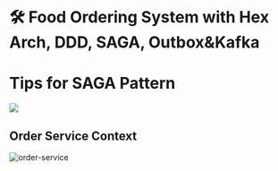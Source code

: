 # 🛠️ Food Ordering System with Hex Arch, DDD, SAGA, Outbox&Kafka

# Tips for SAGA Pattern
![][img_1]


## Order Service Context

![order-service][img_2]





[img_1]: docs/saga.png
[img_2]: https://github.com/lg-lab/food-ordering-system/assets/105936384/f221c459-2a73-4cd3-9e18-16984894493d
